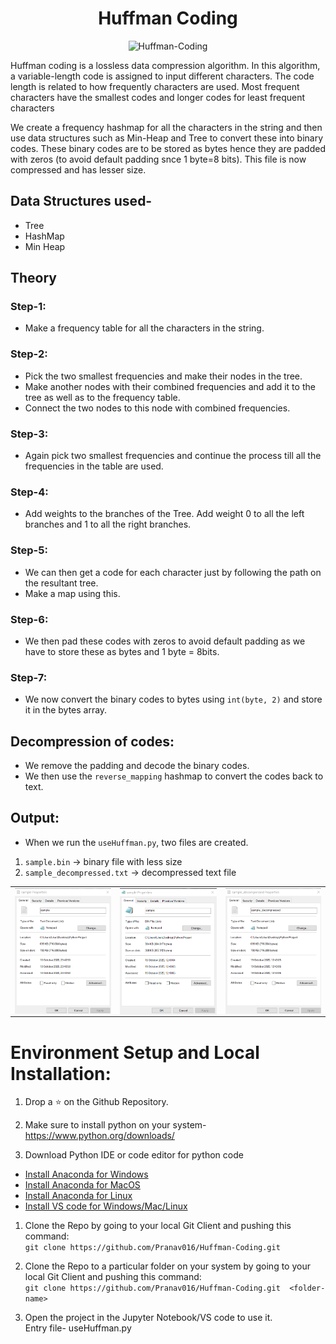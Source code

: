 <div align="center">

<h1>Huffman Coding</h1>

![Huffman-Coding](https://socialify.git.ci/Pranav016/Huffman-Coding/image?language=1&owner=1&pattern=Brick%20Wall&theme=Light)

</div>

<p>Huffman coding is a lossless data compression algorithm. In this algorithm, a variable-length code is assigned to input different characters. The code length is related to how frequently characters are used. Most frequent characters have the smallest codes and longer codes for least frequent characters</p>

<p>We create a frequency hashmap for all the characters in the string and then use data structures such as Min-Heap and Tree to convert these into binary codes. These binary codes are to be stored as bytes hence they are padded with zeros (to avoid default padding snce 1 byte=8 bits). This file is now compressed and has lesser size.</p>

## Data Structures used-
* Tree
* HashMap
* Min Heap

## Theory
### Step-1:
* Make a frequency table for all the characters in the string.
### Step-2:
* Pick the two smallest frequencies and make their nodes in the tree.
* Make another nodes with their combined frequencies and add it to the tree as well as to the frequency table.
* Connect the two nodes to this node with combined frequencies.
### Step-3:
* Again pick two smallest frequencies and continue the process till all the frequencies in the table are used.
### Step-4:
* Add weights to the branches of the Tree. Add weight 0 to all the left branches and 1 to all the right branches.
### Step-5:
* We can then get a code for each character just by following the path on the resultant tree.
* Make a map using this.

### Step-6:
* We then pad these codes with zeros to avoid default padding as we have to store these as bytes and 1 byte = 8bits.

### Step-7:
* We now convert the binary codes to bytes using `int(byte, 2)` and store it in the bytes array.

## Decompression of codes:
* We remove the padding and decode the binary codes.
* We then use the `reverse_mapping` hashmap to convert the codes back to text.

## Output:
* When we run the `useHuffman.py`, two files are created.
1. `sample.bin` -> binary file with less size
1. `sample_decompressed.txt` -> decompressed text file

<html>
  <body>
    <table width="100%" border="0">
      <tr>
        <td><img src="demo/1.png" alt="sample.txt img" align="left" /></td>
        <td><img src="demo/2.png" alt="sample.bin img" align="center" /></td>
        <td><img src="demo/3.png" alt="sample_decompressed.txt img" align="right"/></td>
      </tr>
    </table>
  </body>
</html>

# Environment Setup and Local Installation:
1. Drop a :star: on the Github Repository.

1.  Make sure to install python on your system- https://www.python.org/downloads/ </br>

1. Download Python IDE or code editor for python code <br/>
*	[Install Anaconda for Windows](https://docs.anaconda.com/anaconda/install/windows/) <br/>
*	[Install Anaconda for MacOS](https://docs.anaconda.com/anaconda/install/mac-os/) <br/>
*	[Install Anaconda for Linux](https://docs.anaconda.com/anaconda/install/linux/) <br/>
*	[Install VS code for Windows/Mac/Linux](https://code.visualstudio.com/Download) </br>

1. Clone the Repo by going to your local Git Client and pushing this command: <br/>
	```git clone https://github.com/Pranav016/Huffman-Coding.git```

1. Clone the Repo to a particular folder on your system by going to your local Git Client and pushing this command: <br/>
	```git clone https://github.com/Pranav016/Huffman-Coding.git  <folder-name>```

1. Open the project in the Jupyter Notebook/VS code to use it.</br>
    Entry file- useHuffman.py
